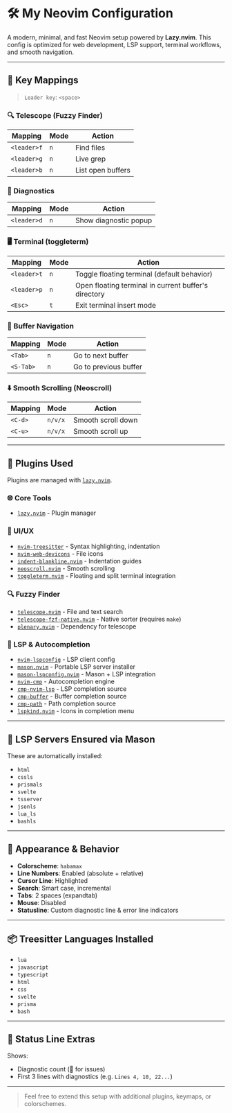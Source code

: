 # 🛠️ My Neovim Configuration

A modern, minimal, and fast Neovim setup powered by **Lazy.nvim**. This config is optimized for web development, LSP support, terminal workflows, and smooth navigation.

---

## 🔑 Key Mappings

> `Leader key`: `<space>`

### 🔍 Telescope (Fuzzy Finder)

| Mapping         | Mode | Action                         |
|-----------------|------|--------------------------------|
| `<leader>f`     | `n`  | Find files                     |
| `<leader>g`     | `n`  | Live grep                      |
| `<leader>b`     | `n`  | List open buffers              |

### 🧠 Diagnostics

| Mapping         | Mode | Action                             |
|-----------------|------|------------------------------------|
| `<leader>d`     | `n`  | Show diagnostic popup              |

### 🖥️ Terminal (toggleterm)

| Mapping         | Mode | Action                                               |
|-----------------|------|------------------------------------------------------|
| `<leader>t`     | `n`  | Toggle floating terminal (default behavior)          |
| `<leader>p`     | `n`  | Open floating terminal in current buffer's directory |
| `<Esc>`         | `t`  | Exit terminal insert mode                            |

### 🔄 Buffer Navigation

| Mapping         | Mode | Action               |
|-----------------|------|----------------------|
| `<Tab>`         | `n`  | Go to next buffer    |
| `<S-Tab>`       | `n`  | Go to previous buffer|

### ⬇️ Smooth Scrolling (Neoscroll)

| Mapping         | Mode    | Action                      |
|-----------------|---------|-----------------------------|
| `<C-d>`         | `n/v/x` | Smooth scroll down          |
| `<C-u>`         | `n/v/x` | Smooth scroll up            |

---

## 🔌 Plugins Used

Plugins are managed with [`lazy.nvim`](https://github.com/folke/lazy.nvim).

### 🌐 Core Tools

- [`lazy.nvim`](https://github.com/folke/lazy.nvim) - Plugin manager

### 🌈 UI/UX

- [`nvim-treesitter`](https://github.com/nvim-treesitter/nvim-treesitter) - Syntax highlighting, indentation
- [`nvim-web-devicons`](https://github.com/nvim-tree/nvim-web-devicons) - File icons
- [`indent-blankline.nvim`](https://github.com/lukas-reineke/indent-blankline.nvim) - Indentation guides
- [`neoscroll.nvim`](https://github.com/karb94/neoscroll.nvim) - Smooth scrolling
- [`toggleterm.nvim`](https://github.com/akinsho/toggleterm.nvim) - Floating and split terminal integration

### 🔍 Fuzzy Finder

- [`telescope.nvim`](https://github.com/nvim-telescope/telescope.nvim) - File and text search
- [`telescope-fzf-native.nvim`](https://github.com/nvim-telescope/telescope-fzf-native.nvim) - Native sorter (requires `make`)
- [`plenary.nvim`](https://github.com/nvim-lua/plenary.nvim) - Dependency for telescope

### 🧠 LSP & Autocompletion

- [`nvim-lspconfig`](https://github.com/neovim/nvim-lspconfig) - LSP client config
- [`mason.nvim`](https://github.com/williamboman/mason.nvim) - Portable LSP server installer
- [`mason-lspconfig.nvim`](https://github.com/williamboman/mason-lspconfig.nvim) - Mason + LSP integration
- [`nvim-cmp`](https://github.com/hrsh7th/nvim-cmp) - Autocompletion engine
- [`cmp-nvim-lsp`](https://github.com/hrsh7th/cmp-nvim-lsp) - LSP completion source
- [`cmp-buffer`](https://github.com/hrsh7th/cmp-buffer) - Buffer completion source
- [`cmp-path`](https://github.com/hrsh7th/cmp-path) - Path completion source
- [`lspkind.nvim`](https://github.com/onsails/lspkind.nvim) - Icons in completion menu

---

## 🧠 LSP Servers Ensured via Mason

These are automatically installed:

- `html`
- `cssls`
- `prismals`
- `svelte`
- `tsserver`
- `jsonls`
- `lua_ls`
- `bashls`

---

## 🧪 Appearance & Behavior

- **Colorscheme**: `habamax`
- **Line Numbers**: Enabled (absolute + relative)
- **Cursor Line**: Highlighted
- **Search**: Smart case, incremental
- **Tabs**: 2 spaces (expandtab)
- **Mouse**: Disabled
- **Statusline**: Custom diagnostic line & error line indicators

---

## 📦 Treesitter Languages Installed

- `lua`
- `javascript`
- `typescript`
- `html`
- `css`
- `svelte`
- `prisma`
- `bash`

---

## 📜 Status Line Extras

Shows:
- Diagnostic count (🔴 for issues)
- First 3 lines with diagnostics (e.g. `Lines 4, 10, 22...`)

---

> Feel free to extend this setup with additional plugins, keymaps, or colorschemes.

